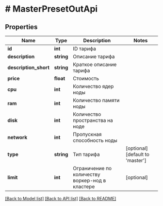 # # MasterPresetOutApi

## Properties

Name | Type | Description | Notes
------------ | ------------- | ------------- | -------------
**id** | **int** | ID тарифа |
**description** | **string** | Описание тарифа |
**description_short** | **string** | Краткое описание тарифа |
**price** | **float** | Стоимость |
**cpu** | **int** | Количество ядер ноды |
**ram** | **int** | Количество памяти ноды |
**disk** | **int** | Количество пространства на ноде |
**network** | **int** | Пропускная способность ноды |
**type** | **string** | Тип тарифа | [optional] [default to 'master']
**limit** | **int** | Ограничение по количеству воркер-нод в кластере | [optional]

[[Back to Model list]](../../README.md#models) [[Back to API list]](../../README.md#endpoints) [[Back to README]](../../README.md)
